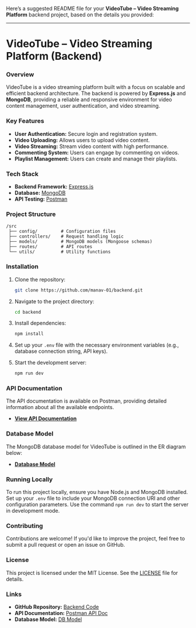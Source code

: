 Here’s a suggested README file for your **VideoTube – Video Streaming Platform** backend project, based on the details you provided:

---

# VideoTube – Video Streaming Platform (Backend)

### Overview

VideoTube is a video streaming platform built with a focus on scalable and efficient backend architecture. The backend is powered by **Express.js** and **MongoDB**, providing a reliable and responsive environment for video content management, user authentication, and video streaming.

### Key Features

- **User Authentication:** Secure login and registration system.
- **Video Uploading:** Allows users to upload video content.
- **Video Streaming:** Stream video content with high performance.
- **Commenting System:** Users can engage by commenting on videos.
- **Playlist Management:** Users can create and manage their playlists.

### Tech Stack

- **Backend Framework:** [Express.js](https://expressjs.com/)
- **Database:** [MongoDB](https://www.mongodb.com/)
- **API Testing:** [Postman](https://www.postman.com/)

### Project Structure

```
/src
 ├── config/         # Configuration files
 ├── controllers/    # Request handling logic
 ├── models/         # MongoDB models (Mongoose schemas)
 ├── routes/         # API routes
 └── utils/          # Utility functions
```

### Installation

1. Clone the repository:

   ```bash
   git clone https://github.com/manav-01/backend.git
   ```

2. Navigate to the project directory:

   ```bash
   cd backend
   ```

3. Install dependencies:

   ```bash
   npm install
   ```

4. Set up your `.env` file with the necessary environment variables (e.g., database connection string, API keys).

5. Start the development server:

   ```bash
   npm run dev
   ```

### API Documentation

The API documentation is available on Postman, providing detailed information about all the available endpoints.

- **[View API Documentation](https://documenter.getpostman.com/view/36696316/2sAXqzWdgz)**

### Database Model

The MongoDB database model for VideoTube is outlined in the ER diagram below:

- **[Database Model](https://app.eraser.io/workspace/5UYTgokm0K3sEzLbuqKC?origin=share)**

### Running Locally

To run this project locally, ensure you have Node.js and MongoDB installed. Set up your `.env` file to include your MongoDB connection URI and other configuration parameters. Use the command `npm run dev` to start the server in development mode.

### Contributing

Contributions are welcome! If you'd like to improve the project, feel free to submit a pull request or open an issue on GitHub.

### License

This project is licensed under the MIT License. See the [LICENSE](LICENSE) file for details.

### Links

- **GitHub Repository:** [Backend Code](https://github.com/manav-01/backend)
- **API Documentation:** [Postman API Doc](https://documenter.getpostman.com/view/36696316/2sAXqzWdgz)
- **Database Model:** [DB Model](https://app.eraser.io/workspace/5UYTgokm0K3sEzLbuqKC?origin=share)
